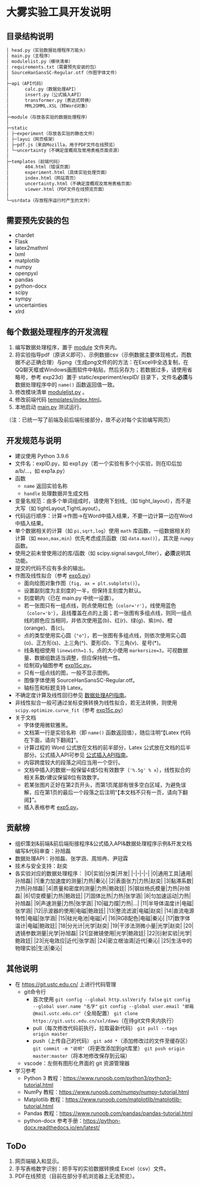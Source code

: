 # 大雾实验工具开发说明

## 目录结构说明

```bash
│ head.py（实验数据处理程序万能头）
│ main.py（主程序）
│ modulelist.py（模块清单）
│ requirements.txt（需要预先安装的包）
│ SourceHanSansSC-Regular.otf（作图字体文件）
│ 
├─api（API代码）
│      calc.py（数据处理API）
│      insert.py（公式插入API）
│      transformer.py（表达式转换）
│      MML2OMML.XSL（转Word对象）
│
├─module（存放各实验的数据处理程序）
│
├─static
│ ├─experiment（存放各实验的静态文件）
│ ├─layui（网页框架）
│ ├─pdf.js（来自Mozilla，用于PDF文件在线预览）
│ └─uncertainty（不确定度概观及常用表格页面资源）
│
├─templates（前端代码）
│      404.html（错误页面）
│      experiment.html（具体实验处理页面）
│      index.html（网站首页）
│      uncertainty.html（不确定度概观及常用表格页面）
│      viewer.html（PDF文件在线预览页面）
│
└─usrdata（存放程序运行时产生的文件）
```

## 需要预先安装的包

- chardet
- Flask
- latex2mathml
- lxml
- matplotlib
- numpy
- openpyxl
- pandas
- python-docx
- scipy
- sympy
- uncertainties
- xlrd

## 每个数据处理程序的开发流程

1. 编写数据处理程序，置于 [module](module) 文件夹内。
2. 将实验指导pdf（原讲义即可）、示例数据csv（示例数据主要体现格式，而数据不必正确合理）与png（生成png文件的的方法：在Excel中全选复制，在QQ聊天框或Windows画图软件中粘贴，然后另存为；若数据过多，请使用省略号，参考 exp23d）置于 static/experiment/expID/ 目录下，文件名**必须**与数据处理程序中的 `name()` 函数返回值一致。
3. 修改模块清单 [modulelist.py](modulelist.py) 。
4. 修改前端代码 [templates/index.html](templates/index.html)。
5. 本地启动 [main.py](main.py) 测试运行。

（注：已统一写了前端及前后端衔接部分，故不必对每个实验编写网页）

## 开发规范与说明

- 建议使用 Python 3.9.6
- 文件名：expID.py，如 exp1.py（若一个实验有多个小实验，则在ID后加a/b/...，如 exp1a.py）
- 函数
  - `name` 返回实验名称
  - `handle` 处理数据并生成文档
- 变量名规范：由多个单词组成时，请使用下划线_（如 tight_layout），而不是大写（如 tightLayout,TightLayout）。
- 代码运行顺序：计算→作图→在Word中插入结果，不要一边计算一边在Word中插入结果。
- 单个数据相关的计算（如 `pi,sqrt,log`）使用 `math` 库函数，一组数据相关的计算（如 `mean,max,min`）优先考虑成员函数（如 `data.max()`），其次是 `numpy` 函数。
- 使用之前未曾使用过的库/函数（如 scipy.signal.savgol_filter），**必须**说明其功能。
- 提交的代码不应有多余的输出。
- 作图及线性拟合（参考 [exp5.py](module/exp5.py)）
  - 面向绘图对象作图（`fig, ax = plt.subplots()`）。
  - 设置副刻度为主刻度的一半，但保持主刻度为默认。
  - 刻度朝内（已在 main.py 中统一设置）。
  - 若一张图只有一组点线，则点使用红色（`color='r'`），线使用蓝色（`color='b'`），且线覆盖在点的上面；若一张图有多组点线，则同一组点线的颜色应当相同，并依次使用蓝(b)、红(r)、绿(g)、紫(m)、橙(orange)、青(c)。
  - 点的类型使用实心圆（`"o"`），若一张图有多组点线，则依次使用实心圆(o)、正方形(s)、上三角(^)、菱形(D)、下三角(v)、星号(*)。
  - 线条粗细使用 `linewidth=1.5`，点的大小使用 `markersize=3`，可视数据量、数据组数适当调整，但应保持统一性。
  - 绘制双y轴图参考 [exp15c.py](module/exp15c.py)。
  - 只有一组点线的图，一般不显示图例。
  - 图像字体使用 SourceHanSansSC-Regular.otf。
  - 轴标签和标题支持 Latex。
- 不确定度计算及线性回归参见 [数据处理API指南](数据处理API指南.md)。
- 非线性拟合一般可通过坐标变换转换为线性拟合，若无法转换，则使用 `scipy.optimize.curve_fit`（参考 [exp15c.py](module/exp15c.py)）
- 关于文档
  - 字体使用微软雅黑。
  - 文档第一行是实验名称（即 `name()` 函数返回值），随后注明“【Latex 代码在下面，请向下翻阅】”。
  - 计算过程的 Word 公式放在文档的前半部分，Latex 公式放在文档的后半部分。公式插入API可参见 [公式插入API指南](公式插入API指南.md)。
  - 内容跨度较大的段落之间应当用一个空行。
  - 文档中插入的数据一般保留4或5位有效数字（`'%.5g' % x`），线性拟合的相关系数$r$建议保留8位有效数字。
  - 若某张图片正好在第2页开头，而第1页尾部有很多空白区域，为避免误解，应在第1页的最后一个段落之后注明“【本文档不只有一页，请向下翻阅】”。
  - 插入表格参考 [exp5.py](module/exp5.py)。

## 贡献榜

- 组织策划&前端&前后端衔接程序&公式插入API&数据处理程序示例&开发文档编写&代码审查：孙旭磊
- 数据处理API：孙旭磊、张学涵、周旭冉、尹冠霖
- 技术与安全支持：赵奕
- 各实验对应的数据处理程序：
  |ID|实验|分类|开发|
  |-|-|-|-|
  |0|通用工具|通用|孙旭磊|
  |1|重力加速度的测量|力热|秦沁|
  |2|表面张力|力热|赵奕|
  |3|黏滞系数|力热|孙旭磊|
  |4|质量和密度的测量|力热|鲍政廷|
  |5|钢丝杨氏模量|力热|孙旭磊|
  |6|切变模量|力热|鲍政廷|
  |7|固体比热|力热|张学涵|
  |8|匀加速运动|力热|孙旭磊|
  |9|声速测量|力热|张学涵|
  |10|磁力摆|力热|…|
  |11|半导体温度计|电磁|张学涵|
  |12|示波器的使用|电磁|鲍政廷|
  |13|整流滤波|电磁|赵奕|
  |14|直流电源特性|电磁|张学涵|
  |15|硅光电池|电磁|√|
  |16|RGB配色|电磁|秦沁|
  |17|数字体温计|电磁|鲍政廷|
  |18|分光计|光学|赵奕|
  |19|干涉法测微小量|光学|赵奕|
  |20|透镜参数测量|光学|孙旭磊|
  |21|显微镜使用|光学|鲍政廷|
  |22|衍射实验|光学|鲍政廷|
  |23|光电效应|近代|张学涵|
  |24|密立根油滴|近代|秦沁|
  |25|生活中的物理实验|生活|秦沁|

## 其他说明

- 在 https://git.ustc.edu.cn/ 上进行代码管理
  - git命令行
    - 首次使用
      `git config --global http.sslVerify false`
      `git config --global user.name "名字"`
      `git config --global user.email "邮箱@mail.ustc.edu.cn"`（全局配置）
      `git clone https://git.ustc.edu.cn/sxl/dawu`（在待git文件夹内执行）
    - pull（每次修改代码前执行，拉取最新代码）
      `git pull --tags origin master`
    - push（上传自己的代码）
      `git add *`（添加修改过的文件至缓存区）
      `git commit -m "说明"`（将更改添加到git库里）
      `git push origin master:master`（将本地修改保存到云端）
  - vscode：左侧有图形化界面的 git 资源管理器
- 学习参考
  - Python 3 教程：https://www.runoob.com/python3/python3-tutorial.html
  - NumPy 教程：https://www.runoob.com/numpy/numpy-tutorial.html
  - Matplotlib 教程：https://www.runoob.com/matplotlib/matplotlib-tutorial.html
  - Pandas 教程：https://www.runoob.com/pandas/pandas-tutorial.html
  - python-docx 参考手册：https://python-docx.readthedocs.io/en/latest/

## ToDo

1. 网页端输入和显示。
2. 手写表格数字识别：把手写的实验数据转换成 Excel（csv）文件。
3. PDF在线预览（目前在部分手机浏览器上无法预览）。
